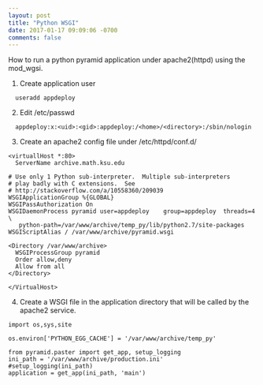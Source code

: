 ```yaml
---
layout: post
title: "Python WSGI"
date: 2017-01-17 09:09:06 -0700
comments: false
---
```

How to run a python pyramid application under apache2(httpd) using the mod_wgsi.

1. Create application user 

```
  useradd appdeploy
```

2. Edit /etc/passwd

```
  appdeploy:x:<uid>:<gid>:appdeploy:/<home>/<directory>:/sbin/nologin
```

3. Create an apache2 config file under /etc/httpd/conf.d/

```
<virtuallHost *:80>
  ServerName archive.math.ksu.edu

# Use only 1 Python sub-interpreter.  Multiple sub-interpreters
# play badly with C extensions.  See
# http://stackoverflow.com/a/10558360/209039
WSGIApplicationGroup %{GLOBAL}
WSGIPassAuthorization On
WSGIDaemonProcess pyramid user=appdeploy    group=appdeploy  threads=4 \
   python-path=/var/www/archive/temp_py/lib/python2.7/site-packages
WSGIScriptAlias / /var/www/archive/pyramid.wsgi

<Directory /var/www/archive>
  WSGIProcessGroup pyramid
  Order allow,deny
  Allow from all
</Directory>

</VirtualHost>
```

4. Create a WSGI file in the application directory that will be called by the apache2 service.

```
import os,sys,site

os.environ['PYTHON_EGG_CACHE'] = '/var/www/archive/temp_py'

from pyramid.paster import get_app, setup_logging
ini_path = '/var/www/archive/production.ini'
#setup_logging(ini_path)
application = get_app(ini_path, 'main')
```

